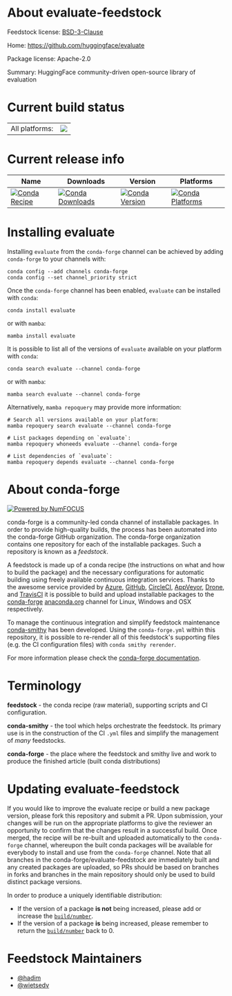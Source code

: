About evaluate-feedstock
========================

Feedstock license: [BSD-3-Clause](https://github.com/conda-forge/evaluate-feedstock/blob/main/LICENSE.txt)

Home: https://github.com/huggingface/evaluate

Package license: Apache-2.0

Summary: HuggingFace community-driven open-source library of evaluation

Current build status
====================


<table><tr><td>All platforms:</td>
    <td>
      <a href="https://dev.azure.com/conda-forge/feedstock-builds/_build/latest?definitionId=17596&branchName=main">
        <img src="https://dev.azure.com/conda-forge/feedstock-builds/_apis/build/status/evaluate-feedstock?branchName=main">
      </a>
    </td>
  </tr>
</table>

Current release info
====================

| Name | Downloads | Version | Platforms |
| --- | --- | --- | --- |
| [![Conda Recipe](https://img.shields.io/badge/recipe-evaluate-green.svg)](https://anaconda.org/conda-forge/evaluate) | [![Conda Downloads](https://img.shields.io/conda/dn/conda-forge/evaluate.svg)](https://anaconda.org/conda-forge/evaluate) | [![Conda Version](https://img.shields.io/conda/vn/conda-forge/evaluate.svg)](https://anaconda.org/conda-forge/evaluate) | [![Conda Platforms](https://img.shields.io/conda/pn/conda-forge/evaluate.svg)](https://anaconda.org/conda-forge/evaluate) |

Installing evaluate
===================

Installing `evaluate` from the `conda-forge` channel can be achieved by adding `conda-forge` to your channels with:

```
conda config --add channels conda-forge
conda config --set channel_priority strict
```

Once the `conda-forge` channel has been enabled, `evaluate` can be installed with `conda`:

```
conda install evaluate
```

or with `mamba`:

```
mamba install evaluate
```

It is possible to list all of the versions of `evaluate` available on your platform with `conda`:

```
conda search evaluate --channel conda-forge
```

or with `mamba`:

```
mamba search evaluate --channel conda-forge
```

Alternatively, `mamba repoquery` may provide more information:

```
# Search all versions available on your platform:
mamba repoquery search evaluate --channel conda-forge

# List packages depending on `evaluate`:
mamba repoquery whoneeds evaluate --channel conda-forge

# List dependencies of `evaluate`:
mamba repoquery depends evaluate --channel conda-forge
```


About conda-forge
=================

[![Powered by
NumFOCUS](https://img.shields.io/badge/powered%20by-NumFOCUS-orange.svg?style=flat&colorA=E1523D&colorB=007D8A)](https://numfocus.org)

conda-forge is a community-led conda channel of installable packages.
In order to provide high-quality builds, the process has been automated into the
conda-forge GitHub organization. The conda-forge organization contains one repository
for each of the installable packages. Such a repository is known as a *feedstock*.

A feedstock is made up of a conda recipe (the instructions on what and how to build
the package) and the necessary configurations for automatic building using freely
available continuous integration services. Thanks to the awesome service provided by
[Azure](https://azure.microsoft.com/en-us/services/devops/), [GitHub](https://github.com/),
[CircleCI](https://circleci.com/), [AppVeyor](https://www.appveyor.com/),
[Drone](https://cloud.drone.io/welcome), and [TravisCI](https://travis-ci.com/)
it is possible to build and upload installable packages to the
[conda-forge](https://anaconda.org/conda-forge) [anaconda.org](https://anaconda.org/)
channel for Linux, Windows and OSX respectively.

To manage the continuous integration and simplify feedstock maintenance
[conda-smithy](https://github.com/conda-forge/conda-smithy) has been developed.
Using the ``conda-forge.yml`` within this repository, it is possible to re-render all of
this feedstock's supporting files (e.g. the CI configuration files) with ``conda smithy rerender``.

For more information please check the [conda-forge documentation](https://conda-forge.org/docs/).

Terminology
===========

**feedstock** - the conda recipe (raw material), supporting scripts and CI configuration.

**conda-smithy** - the tool which helps orchestrate the feedstock.
                   Its primary use is in the construction of the CI ``.yml`` files
                   and simplify the management of *many* feedstocks.

**conda-forge** - the place where the feedstock and smithy live and work to
                  produce the finished article (built conda distributions)


Updating evaluate-feedstock
===========================

If you would like to improve the evaluate recipe or build a new
package version, please fork this repository and submit a PR. Upon submission,
your changes will be run on the appropriate platforms to give the reviewer an
opportunity to confirm that the changes result in a successful build. Once
merged, the recipe will be re-built and uploaded automatically to the
`conda-forge` channel, whereupon the built conda packages will be available for
everybody to install and use from the `conda-forge` channel.
Note that all branches in the conda-forge/evaluate-feedstock are
immediately built and any created packages are uploaded, so PRs should be based
on branches in forks and branches in the main repository should only be used to
build distinct package versions.

In order to produce a uniquely identifiable distribution:
 * If the version of a package **is not** being increased, please add or increase
   the [``build/number``](https://docs.conda.io/projects/conda-build/en/latest/resources/define-metadata.html#build-number-and-string).
 * If the version of a package **is** being increased, please remember to return
   the [``build/number``](https://docs.conda.io/projects/conda-build/en/latest/resources/define-metadata.html#build-number-and-string)
   back to 0.

Feedstock Maintainers
=====================

* [@hadim](https://github.com/hadim/)
* [@wietsedv](https://github.com/wietsedv/)


<!-- dummy commit to enable rerendering -->

